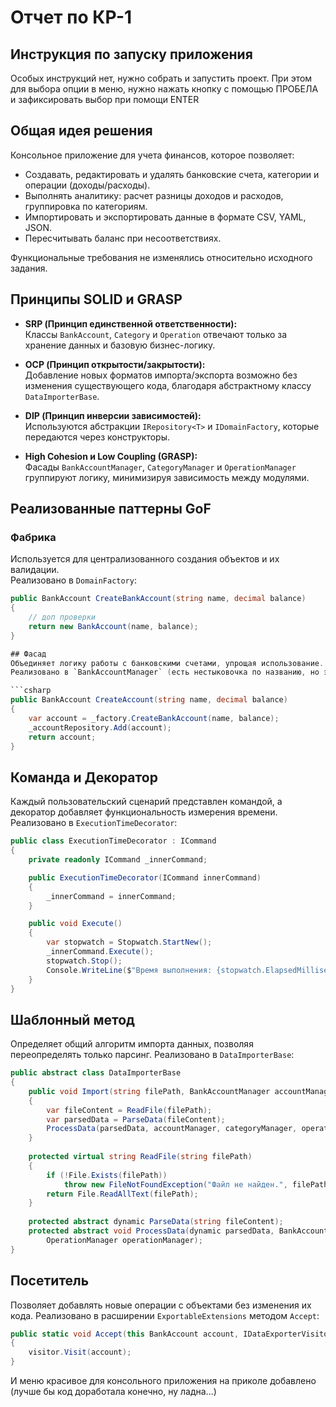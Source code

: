 # Отчет по КР-1

## Инструкция по запуску приложения
Особых инструкций нет, нужно собрать и запустить проект. При этом для выбора опции в меню, нужно нажать кнопку с помощью ПРОБЕЛА и зафиксировать выбор при помощи ENTER

## Общая идея решения
Консольное приложение для учета финансов, которое позволяет:
- Создавать, редактировать и удалять банковские счета, категории и операции (доходы/расходы).
- Выполнять аналитику: расчет разницы доходов и расходов, группировка по категориям.
- Импортировать и экспортировать данные в формате CSV, YAML, JSON.
- Пересчитывать баланс при несоответствиях.

Функциональные требования не изменялись относительно исходного задания.

## Принципы SOLID и GRASP

- **SRP (Принцип единственной ответственности):**  
  Классы `BankAccount`, `Category` и `Operation` отвечают только за хранение данных и базовую бизнес-логику.

- **OCP (Принцип открытости/закрытости):**  
  Добавление новых форматов импорта/экспорта возможно без изменения существующего кода, благодаря абстрактному классу `DataImporterBase`.

- **DIP (Принцип инверсии зависимостей):**  
  Используются абстракции `IRepository<T>` и `IDomainFactory`, которые передаются через конструкторы.

- **High Cohesion и Low Coupling (GRASP):**  
  Фасады `BankAccountManager`, `CategoryManager` и `OperationManager` группируют логику, минимизируя зависимость между модулями.

## Реализованные паттерны GoF

### Фабрика
Используется для централизованного создания объектов и их валидации.  
Реализовано в `DomainFactory`:

```csharp
public BankAccount CreateBankAccount(string name, decimal balance)
{
    // доп проверки
    return new BankAccount(name, balance);
}

## Фасад
Объединяет логику работы с банковскими счетами, упрощая использование.
Реализовано в `BankAccountManager` (есть нестыковочка по названию, но это фасад вроде) и других:

```csharp
public BankAccount CreateAccount(string name, decimal balance)
{
    var account = _factory.CreateBankAccount(name, balance);
    _accountRepository.Add(account);
    return account;
}
```

## Команда и Декоратор
Каждый пользовательский сценарий представлен командой, а декоратор добавляет функциональность измерения времени.
Реализовано в `ExecutionTimeDecorator`:

```csharp
public class ExecutionTimeDecorator : ICommand
{
    private readonly ICommand _innerCommand;

    public ExecutionTimeDecorator(ICommand innerCommand)
    {
        _innerCommand = innerCommand;
    }

    public void Execute()
    {
        var stopwatch = Stopwatch.StartNew();
        _innerCommand.Execute();
        stopwatch.Stop();
        Console.WriteLine($"Время выполнения: {stopwatch.ElapsedMilliseconds} мс");
    }
}
```

## Шаблонный метод
Определяет общий алгоритм импорта данных, позволяя переопределять только парсинг.
Реализовано в `DataImporterBase`:

```csharp
public abstract class DataImporterBase
{
    public void Import(string filePath, BankAccountManager accountManager, CategoryManager categoryManager, OperationManager operationManager)
    {
        var fileContent = ReadFile(filePath);
        var parsedData = ParseData(fileContent);
        ProcessData(parsedData, accountManager, categoryManager, operationManager);
    }
    
    protected virtual string ReadFile(string filePath)
    {
        if (!File.Exists(filePath))
            throw new FileNotFoundException("Файл не найден.", filePath);
        return File.ReadAllText(filePath);
    }
    
    protected abstract dynamic ParseData(string fileContent);
    protected abstract void ProcessData(dynamic parsedData, BankAccountManager accountManager, CategoryManager categoryManager, 
        OperationManager operationManager);
}
```

## Посетитель
Позволяет добавлять новые операции с объектами без изменения их кода.
Реализовано в расширении `ExportableExtensions` методом `Accept`:

```csharp
public static void Accept(this BankAccount account, IDataExporterVisitor visitor)
{
    visitor.Visit(account);
}
```

И меню красивое для консольного приложения на приколе добавлено (лучше бы код доработала конечно, ну ладна...)
